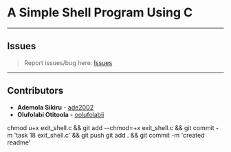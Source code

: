 # A Simple Shell Program Using C

---

## Issues

> Report issues/bug here: [Issues](https://github.com/oolufolabii/simple_shell/issues)

---

## Contributors

+ **Ademola Sikiru** - [ade2002](https://github.com/Ade2002/)
+ **Olufolabi Otitoola** - [oolufolabii](github.com/oolufolabii/)


chmod u+x exit_shell.c && git add --chmod=+x exit_shell.c && git commit -m 'task 18 exit_shell.c' && git push
git add . && git commit -m 'created readme'
